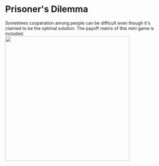 # Prisoner's Dilemma
Sometimes cooperation among people can be difficult even though it's claimed to be the optimal solution. The payoff matrix of this mini game is included.  <br/>
<img src="img/payoff-matrix.PNG" width=400>



